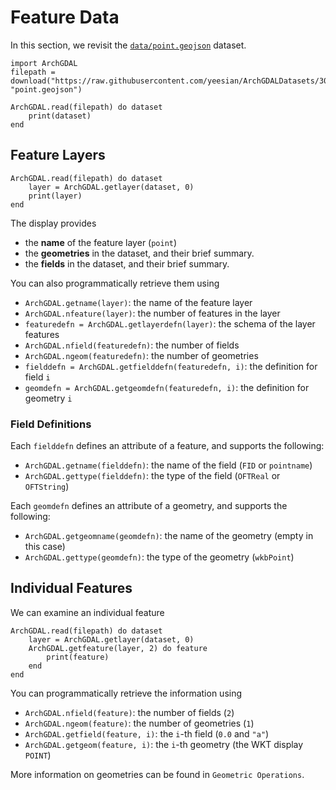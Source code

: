 # Feature Data

In this section, we revisit the [`data/point.geojson`](https://github.com/yeesian/ArchGDALDatasets/blob/307f8f0e584a39a050c042849004e6a2bd674f99/data/point.geojson) dataset.

```@setup feature
import ArchGDAL
filepath = download("https://raw.githubusercontent.com/yeesian/ArchGDALDatasets/307f8f0e584a39a050c042849004e6a2bd674f99/data/point.geojson", "point.geojson")
```

```@example feature
ArchGDAL.read(filepath) do dataset
    print(dataset)
end
```

## Feature Layers

```@example feature
ArchGDAL.read(filepath) do dataset
    layer = ArchGDAL.getlayer(dataset, 0)
    print(layer)
end
```

The display provides
* the **name** of the feature layer (`point`)
* the **geometries** in the dataset, and their brief summary.
* the **fields** in the dataset, and their brief summary.

You can also programmatically retrieve them using
* `ArchGDAL.getname(layer)`: the name of the feature layer
* `ArchGDAL.nfeature(layer)`: the number of features in the layer
* `featuredefn = ArchGDAL.getlayerdefn(layer)`: the schema of the layer features
* `ArchGDAL.nfield(featuredefn)`: the number of fields
* `ArchGDAL.ngeom(featuredefn)`: the number of geometries
* `fielddefn = ArchGDAL.getfielddefn(featuredefn, i)`: the definition for field `i`
* `geomdefn = ArchGDAL.getgeomdefn(featuredefn, i)`: the definition for geometry `i`

### Field Definitions

Each `fielddefn` defines an attribute of a feature, and supports the following:
* `ArchGDAL.getname(fielddefn)`: the name of the field (`FID` or `pointname`)
* `ArchGDAL.gettype(fielddefn)`: the type of the field (`OFTReal` or `OFTString`)

Each `geomdefn` defines an attribute of a geometry, and supports the following:
* `ArchGDAL.getgeomname(geomdefn)`: the name of the geometry (empty in this case)
* `ArchGDAL.gettype(geomdefn)`: the type of the geometry (`wkbPoint`)

## Individual Features
We can examine an individual feature
```@example feature
ArchGDAL.read(filepath) do dataset
    layer = ArchGDAL.getlayer(dataset, 0)
    ArchGDAL.getfeature(layer, 2) do feature
        print(feature)
    end
end
```

You can programmatically retrieve the information using
* `ArchGDAL.nfield(feature)`: the number of fields (`2`)
* `ArchGDAL.ngeom(feature)`: the number of geometries (`1`)
* `ArchGDAL.getfield(feature, i)`: the `i`-th field (`0.0` and `"a"`)
* `ArchGDAL.getgeom(feature, i)`: the `i`-th geometry (the WKT display `POINT`)

More information on geometries can be found in `Geometric Operations`.
